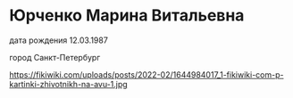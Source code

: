 # Юрченко Марина Витальевна

 дата рождения 12.03.1987

 город Санкт-Петербург
 
 https://fikiwiki.com/uploads/posts/2022-02/1644984017_1-fikiwiki-com-p-kartinki-zhivotnikh-na-avu-1.jpg

 

